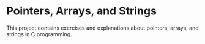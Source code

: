 # Pointers, Arrays, and Strings

This project contains exercises and explanations about pointers, arrays, and strings in C programming.
